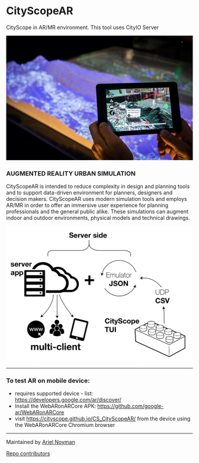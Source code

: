 # CityScopeAR

CityScope in AR/MR environment. This tool uses CityIO Server

![CityScopeAR](/DOCS/1.jpg)


### AUGMENTED REALITY URBAN SIMULATION
CityScopeAR is intended to reduce complexity in design and planning tools and to support data-driven environment for planners, designers and decision makers. CityScopeAR uses modern simulation tools and employs AR/MR  in order to offer an immersive user experience for planning professionals and the general public alike. These simulations can augment indoor and outdoor environments, physical models and technical drawings. 

![CityScope TUI -> cityIO -> CityScopeAR](/DOCS/2.png)

----

### To test AR on mobile device:
- requires supported device - list: https://developers.google.com/ar/discover/
- Install the WebARonARCore APK: https://github.com/google-ar/WebARonARCore
- visit https://cityscope.github.io/CS_CityScopeAR/ from the device using the WebARonARCore Chromium browser 
____

Maintained by [Ariel Noyman](http://arielnoyman.com)

[Repo contributors](https://github.com/CityScope/CS_CityScopeAR/graphs/contributors)
